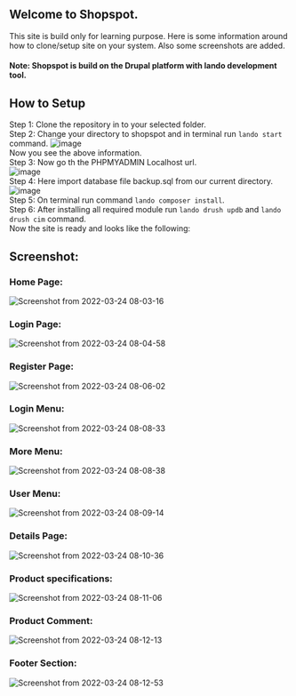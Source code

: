 
## Welcome to Shopspot.  
This site is build only for learning purpose.
Here is some information around how to clone/setup site on your system. Also some screenshots are added.
#### Note: Shopspot is build on the Drupal platform with lando development tool.  

## How to Setup  
Step 1: Clone the repository in to your selected folder.  
Step 2: Change your directory to shopspot and in terminal run `lando start` command.
![image](https://user-images.githubusercontent.com/32816725/159829501-b12de9cc-a8fd-40ba-95b5-d523d6de8698.png)  
Now you see the above information.  
Step 3: Now go th the PHPMYADMIN Localhost url.    
![image](https://user-images.githubusercontent.com/32816725/159829758-ce62e9f1-a329-48ec-9b79-88c51ba793b1.png)  
Step 4: Here import database file backup.sql from our current directory.  
![image](https://user-images.githubusercontent.com/32816725/159829953-9e9d019a-c447-4eb0-9533-203ed69eb593.png)  
Step 5: On terminal run command `lando composer install`.  
Step 6: After installing all required module run `lando drush updb` and `lando drush cim` command.  
Now the site is ready and looks like the following:  

## Screenshot:  
### Home Page:  
![Screenshot from 2022-03-24 08-03-16](https://user-images.githubusercontent.com/32816725/159830516-adffd613-d04b-4839-89e2-33c52d883815.png)

### Login Page:  
![Screenshot from 2022-03-24 08-04-58](https://user-images.githubusercontent.com/32816725/159830730-b04c3cc5-3d1b-46e4-adbf-962a7cab033a.png)
 
### Register Page:  
![Screenshot from 2022-03-24 08-06-02](https://user-images.githubusercontent.com/32816725/159830827-28bc55a8-c6da-409f-af88-63465f20965b.png)

### Login Menu:  
![Screenshot from 2022-03-24 08-08-33](https://user-images.githubusercontent.com/32816725/159831115-b0d37933-d90f-45ed-a485-9af8f2f08366.png)
  
### More Menu:  
![Screenshot from 2022-03-24 08-08-38](https://user-images.githubusercontent.com/32816725/159831147-cc2c7c1d-20ad-4d2e-8208-30a4efda65c4.png)

### User Menu:  
![Screenshot from 2022-03-24 08-09-14](https://user-images.githubusercontent.com/32816725/159831191-1f597038-fb68-4833-bb5a-739a9d41117d.png)  

### Details Page: 
![Screenshot from 2022-03-24 08-10-36](https://user-images.githubusercontent.com/32816725/159831257-f3e3788f-1c5f-4756-be1d-8173aceade03.png)  

### Product specifications:  
![Screenshot from 2022-03-24 08-11-06](https://user-images.githubusercontent.com/32816725/159831319-bdcfb839-b40a-4bb9-89c4-bdcb19a5ff32.png)  

### Product Comment: 
![Screenshot from 2022-03-24 08-12-13](https://user-images.githubusercontent.com/32816725/159831422-2499fa44-c12c-4c24-b412-6a7653add3c2.png)

### Footer Section: 
![Screenshot from 2022-03-24 08-12-53](https://user-images.githubusercontent.com/32816725/159831497-e6f41f8f-1369-43de-80a7-647605843ca2.png)

